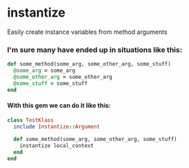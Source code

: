 # instantize

Easily create instance variables from method arguments

### I'm sure many have ended up in situations like this:

```ruby
def some_method(some_arg, some_other_arg, some_stuff)
  @some_arg = some_arg
  @some_other_arg = some_other_arg
  @some_stuff = some_stuff
end
```

#### With this gem we can do it like this:

```ruby
class TestKlass
  include Instantize::Argument
	
  def some_method(some_arg, some_other_arg, some_stuff)
    instantize local_context
  end
end
```
